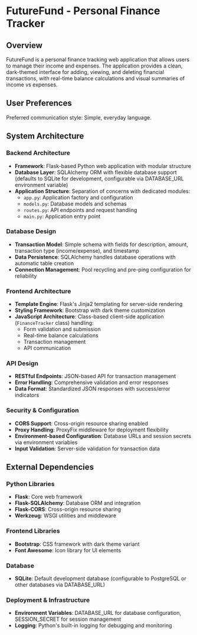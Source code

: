 # FutureFund - Personal Finance Tracker

## Overview

FutureFund is a personal finance tracking web application that allows users to manage their income and expenses. The application provides a clean, dark-themed interface for adding, viewing, and deleting financial transactions, with real-time balance calculations and visual summaries of income vs expenses.

## User Preferences

Preferred communication style: Simple, everyday language.

## System Architecture

### Backend Architecture
- **Framework**: Flask-based Python web application with modular structure
- **Database Layer**: SQLAlchemy ORM with flexible database support (defaults to SQLite for development, configurable via DATABASE_URL environment variable)
- **Application Structure**: Separation of concerns with dedicated modules:
  - `app.py`: Application factory and configuration
  - `models.py`: Database models and schemas
  - `routes.py`: API endpoints and request handling
  - `main.py`: Application entry point

### Database Design
- **Transaction Model**: Simple schema with fields for description, amount, transaction type (income/expense), and timestamp
- **Data Persistence**: SQLAlchemy handles database operations with automatic table creation
- **Connection Management**: Pool recycling and pre-ping configuration for reliability

### Frontend Architecture
- **Template Engine**: Flask's Jinja2 templating for server-side rendering
- **Styling Framework**: Bootstrap with dark theme customization
- **JavaScript Architecture**: Class-based client-side application (`FinanceTracker` class) handling:
  - Form validation and submission
  - Real-time balance calculations
  - Transaction management
  - API communication

### API Design
- **RESTful Endpoints**: JSON-based API for transaction management
- **Error Handling**: Comprehensive validation and error responses
- **Data Format**: Standardized JSON responses with success/error indicators

### Security & Configuration
- **CORS Support**: Cross-origin resource sharing enabled
- **Proxy Handling**: ProxyFix middleware for deployment flexibility
- **Environment-based Configuration**: Database URLs and session secrets via environment variables
- **Input Validation**: Server-side validation for transaction data

## External Dependencies

### Python Libraries
- **Flask**: Core web framework
- **Flask-SQLAlchemy**: Database ORM and integration
- **Flask-CORS**: Cross-origin resource sharing
- **Werkzeug**: WSGI utilities and middleware

### Frontend Libraries
- **Bootstrap**: CSS framework with dark theme variant
- **Font Awesome**: Icon library for UI elements

### Database
- **SQLite**: Default development database (configurable to PostgreSQL or other databases via DATABASE_URL)

### Deployment & Infrastructure
- **Environment Variables**: DATABASE_URL for database configuration, SESSION_SECRET for session management
- **Logging**: Python's built-in logging for debugging and monitoring